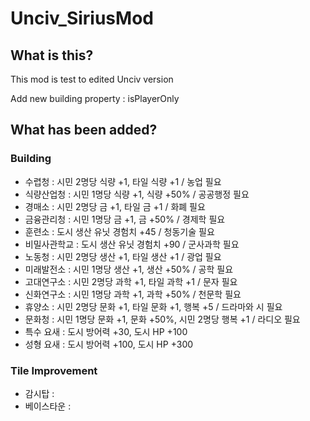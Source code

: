 # Unciv_SiriusMod

## What is this?
This mod is test to edited Unciv version

Add new building property : isPlayerOnly

## What has been added?
### Building
- 수렵청 : 시민 2명당 식량 +1, 타일 식량 +1 / 농업 필요
- 식량산업청 : 시민 1명당 식량 +1, 식량 +50% / 공공행정 필요
- 경매소 : 시민 2명당 금 +1, 타일 금 +1 / 화폐 필요
- 금융관리청 : 시민 1명당 금 +1, 금 +50% / 경제학 필요
- 훈련소 : 도시 생산 유닛 경험치 +45 / 청동기술 필요
- 비밀사관학교 : 도시 생산 유닛 경험치 +90 / 군사과학 필요
- 노동청 : 시민 2명당 생산 +1, 타일 생산 +1 / 광업 필요
- 미래발전소 : 시민 1명당 생산 +1, 생산 +50% / 공학 필요
- 고대연구소 : 시민 2명당 과학 +1, 타일 과학 +1 / 문자 필요
- 신화연구소 : 시민 1명당 과학 +1, 과학 +50% / 천문학 필요
- 휴양소 : 시민 2명당 문화 +1, 타일 문화 +1, 행복 +5 / 드라마와 시 필요
- 문화청 : 시민 1명당 문화 +1, 문화 +50%, 시민 2명당 행복 +1 / 라디오 필요
- 특수 요새 : 도시 방어력 +30, 도시 HP +100
- 성형 요새 : 도시 방어력 +100, 도시 HP +300
### Tile Improvement
- 감시탑 :
- 베이스타운 : 